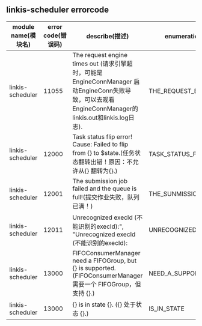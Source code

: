 ## linkis-scheduler   errorcode

| module name(模块名) | error code(错误码)  | describe(描述) |enumeration name(枚举)| Exception Class(类名)|
| -------- | -------- | ----- |-----|-----|
|linkis-scheduler  |11055|The request engine times out (请求引擎超时，可能是EngineConnManager 启动EngineConn失败导致，可以去观看EngineConnManager的linkis.out和linkis.log日志).|THE_REQUEST_ENGINE_TIMES_OUT|LinkisSchedulerErrorCodeSummary|
|linkis-scheduler  |12000|Task status flip error! Cause: Failed to flip from {} to $state.(任务状态翻转出错！原因：不允许从{} 翻转为{}.)|TASK_STATUS_FLIP_STATE|LinkisSchedulerErrorCodeSummary|
|linkis-scheduler  |12001|The submission job failed and the queue is full!(提交作业失败，队列已满！)|THE_SUNMISSION_IS_FULL|LinkisSchedulerErrorCodeSummary|
|linkis-scheduler  |12011|Unrecognized execId (不能识别的execId):", "Unrecognized execId (不能识别的execId):|UNRECOGNIZED_EXECID|LinkisSchedulerErrorCodeSummary|
|linkis-scheduler  |13000|FIFOConsumerManager need a FIFOGroup, but {} is supported.(FIFOConsumerManager 需要一个 FIFOGroup，但支持 {}.)|NEED_A_SUPPORTED|LinkisSchedulerErrorCodeSummary|
|linkis-scheduler  |13000|{} is in state {}. ({} 处于状态 {}.)|IS_IN_STATE|LinkisSchedulerErrorCodeSummary|

